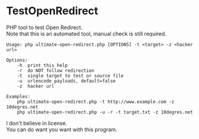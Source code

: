 # TestOpenRedirect
PHP tool to test Open Redirect.  
Note that this is an automated tool, manual check is still required.  

```
Usage: php ultimate-open-redirect.php [OPTIONS] -t <target> -z <hacker url>

Options:
	-h	print this help
	-r	do NOT follow redirection
	-t	single target to test or source file
	-u	urlencode payloads, default=false
	-z	hacker url

Examples:
	php ultimate-open-redirect.php -t http://www.example.com -z 10degres.net
	php ultimate-open-redirect.php -u -r -t target.txt -z 10degres.net
```

I don't believe in license.  
You can do want you want with this program.  
